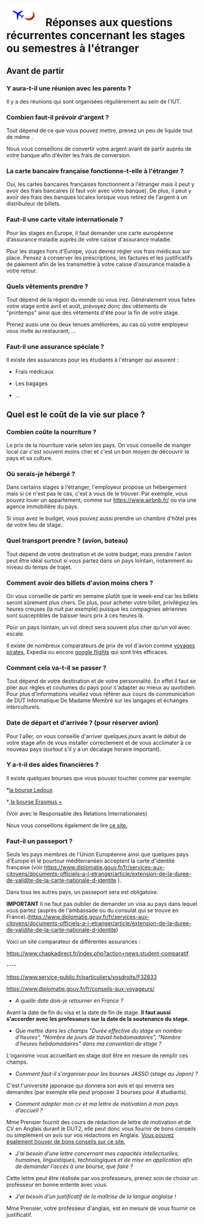 # ![Petit Log Redimensionne](/uploads/petit-log-redimensionne.png "Petit Log Redimensionne") Réponses aux questions récurrentes concernant les stages ou semestres à l'étranger

## Avant de partir

### Y aura-t-il une réunion avec les parents ?

Il y a des réunions qui sont organisées régulièrement au sein de l'IUT.

### Combien faut-il prévoir d'argent ?

Tout dépend de ce que vous pouvez mettre, prenez un peu de liquide tout de même .

Nous vous conseillons de convertir votre argent avant de partir auprès de votre banque afin d'éviter les frais de conversion.

### La carte bancaire française fonctionne-t-elle à l'étranger ?

Oui, les cartes bancaires françaises fonctionnent à l'étranger mais il peut y avoir des frais bancaires (il faut voir avec votre banque). De plus, il peut y avoir des frais des banques locales lorsque vous retirez de l'argent à un distributeur de billets.


### Faut-il une carte vitale internationale ?

Pour les stages en Europe, il faut demander une carte européenne d’assurance maladie auprès de votre caisse d'assurance maladie.

Pour les stages hors d'Europe, vous devrez régler vos frais médicaux sur place. Pensez à conserver les prescriptions, les factures et les justificatifs de paiement afin de les transmettre à votre caisse d'assurance maladie à votre retour.


### Quels vêtements prendre ?

Tout dépend de la région du monde où vous irez. Généralement vous faites votre stage entre avril et août, prévoyez donc des vêtements de "printemps" ainsi que des vêtements d'été pour la fin de votre stage.

Prenez aussi une ou deux tenues améliorées, au cas où votre employeur vous invite au restaurant, ...



### Faut-il une assurance spéciale ?

Il existe des assurances pour les étudiants à l'étranger qui assurent :

* Frais médicaux

* Les bagages

* ...

## Quel est le coût de la vie sur place ?
### Combien coûte la nourriture ?

Le prix de la nourriture varie selon les pays. On vous conseille de manger local car c'est souvent moins cher et c'est un bon moyen de découvrir le pays et sa culture.

### Où serais-je hébergé ?

Dans certains stages à l'étranger, l'employeur propose un hébergement mais si ce n'est pas le cas, c'est à vous de le trouver. Par exemple, vous pouvez louer un appartement, comme sur https://www.airbnb.fr/ ou via une agence immobilière du pays.

Si vous avez le budget, vous pouvez aussi prendre un chambre d'hôtel près de votre lieu de stage.

### Quel transport prendre ? (avion, bateau)

Tout dépend de votre destination et de votre budget, mais prendre l'avion peut être idéal surtout si vous partez dans un pays lointain, notamment au niveau du temps de trajet.

### Comment avoir des billets d'avion moins chers ?

On vous conseille de partir en semaine plutôt que le week-end car les billets seront sûrement plus chers. De plus, pour acheter votre billet, privilégiez les heures creuses (la nuit par exemple) puisque les compagnies aériennes sont susceptibles de baisser leurs prix à ces heures là.

Pour un pays lointain, un vol direct sera souvent plus cher qu'un vol avec escale.

Il existe de nombreux comparateurs de prix de vol d'avion comme [voyages pirates](https://www.voyagespirates.fr/reservation/vol), Expedia ou encore [google flights](https://www.google.fr/flights) qui sont très efficaces.

### Comment cela va-t-il se passer ?

Tout dépend de votre destination et de votre personnalité. En effet il faut se plier aux règles et coutumes du pays pour s'adapter au mieux au quotidien. Pour plus d'informations veuillez vous référer aux cours de communication de DUT Informatique De Madame Membré sur les langages et échanges interculturels.

### Date de départ et d'arrivée ? (pour réserver avion)

Pour l'aller, on vous conseille d'arriver quelques jours avant le début de votre stage afin de vous installer correctement et de vous acclimater à ce nouveau pays (surtout s'il y a un décalage horaire important).



### Y a-t-il des aides financières ?

Il existe quelques bourses que vous pouvez toucher comme par exemple:

*[la bourse Ledoux](https://www.fondationdefrance.org/fr/fondation/fondation-pierre-ledoux-jeunesse-internationale)

*[ la bourse Erasmus +](https://www.ef.fr/erasmus/programme/administrative-process/)

(Voir avec le Responsable des Relations Internationales)

Nous vous conseillons également de lire [ce site.](http://www.etudiant.gouv.fr/cid96349/bourses-etudes-etranger.html)









### Faut-il un passeport ?

Seuls les pays membres de l'Union Européenne ainsi que quelques pays d'Europe et le pourtour méditerranéen acceptent la carte d'identité française (voir https://www.diplomatie.gouv.fr/fr/services-aux-citoyens/documents-officiels-a-l-etranger/article/extension-de-la-duree-de-validite-de-la-carte-nationale-d-identite ).

Dans tous les autres pays, un passeport sera est obligatoire.



**IMPORTANT** Il ne faut pas oublier de demander un visa au pays dans lequel vous partez (auprès de l'ambassade ou du consulat qui se trouve en France).(https://www.diplomatie.gouv.fr/fr/services-aux-citoyens/documents-officiels-a-l-etranger/article/extension-de-la-duree-de-validite-de-la-carte-nationale-d-identite)









Voici un site comparateur de différentes assurances :

https://www.chapkadirect.fr/index.php?action=news.student-comparatif





*----*

https://www.service-public.fr/particuliers/vosdroits/F32833

https://www.diplomatie.gouv.fr/fr/conseils-aux-voyageurs/

* _A quelle date dois-je retourner en France ?_

Avant la date de fin du visa et la date de fin de stage. **Il faut aussi s'accorder avec les professeurs sur la date de la soutenance du stage**.  

* _Que mettre dans les champs "Durée effective du stage en nombre d'heures", "Nombre de jours de travail hebdomadaires", "Nombre d'heures hebdomadaires" dans ma convention de stage ?_

L'oganisme vous accueillant en stage doit être en mesure de remplir ces champs.

* _Comment faut-il s'organiser pour les bourses JASSO (stage au Japon) ?_

C'est l'université japonaise qui donnera son avis et qui enverra ses demandes (par exemple elle peut proposer 3 bourses pour 4 étudiants).

* _Comment adapter mon cv et ma lettre de motivation à mon pays d'accueil ?_

Mme Prensier fournit des cours de rédaction de lettre de motivation et de CV en Anglais durant le DUT2, elle peut donc vous fournir de bons conseils ou simplement un avis sur vos rédactions en Anglais. [Vous pouvez également trouver de bons conseils sur ce site.](http://www.dimension-emploi.com/cv-postuler-a-l-etranger/35)

* _J'ai besoin d'une lettre concernant mes capacités intellectuelles, humaines, linguistiques, technologiques et de mise en application afin de demander l'accès à une bourse, que faire ?_

Cette lettre peut être réalisée par vos professeurs, prenez soin de choisir un professeur en bonne entente avec vous.

* _J'ai besoin d'un justificatif de la maîtrise de la langue anglaise !_

Mme Prensier, votre professeur d'anglais, est en mesure de vous fournir ce justificatif.

